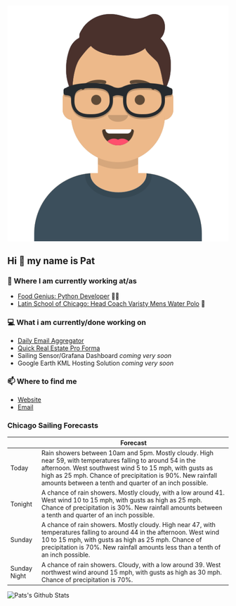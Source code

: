 [![Social banner for p-j-falconer](https://raw.githubusercontent.com/P-J-FALCONER/P-J-FALCONER/master/assets/avataaars.svg)](https://patfalconer.com/)
## Hi :wave: my name is Pat

### 💼 Where I am currently working at/as
- [Food Genius: Python Developer](https://getfoodgenius.com/) 🍔🐍
- [Latin School of Chicago: Head Coach Varisty Mens Water Polo](https://www.latinschool.org/) 🤽


### 💻 What i am currently/done working on
 - [Daily Email Aggregator](https://github.com/P-J-FALCONER/dott_daily_mail)
 - [Quick Real Estate Pro Forma](https://github.com/P-J-FALCONER/henry)
 - Sailing Sensor/Grafana Dashboard *coming very soon*
 - Google Earth KML Hosting Solution *coming very soon*

### 📫 Where to find me
 - [Website](https://patfalconer.com/)
 - [Email](mailto:patrick.j.falconer@gmail.com)


### Chicago Sailing Forecasts
|   | Forecast  |
|---|---|
| Today | Rain showers between 10am and 5pm. Mostly cloudy. High near 59, with temperatures falling to around 54 in the afternoon. West southwest wind 5 to 15 mph, with gusts as high as 25 mph. Chance of precipitation is 90%. New rainfall amounts between a tenth and quarter of an inch possible. |
| Tonight | A chance of rain showers. Mostly cloudy, with a low around 41. West wind 10 to 15 mph, with gusts as high as 25 mph. Chance of precipitation is 30%. New rainfall amounts between a tenth and quarter of an inch possible. |
| Sunday | A chance of rain showers. Mostly cloudy. High near 47, with temperatures falling to around 44 in the afternoon. West wind 10 to 15 mph, with gusts as high as 25 mph. Chance of precipitation is 70%. New rainfall amounts less than a tenth of an inch possible. |
| Sunday Night | A chance of rain showers. Cloudy, with a low around 39. West northwest wind around 15 mph, with gusts as high as 30 mph. Chance of precipitation is 70%. |

![Pats's Github Stats](https://github-readme-stats.vercel.app/api?username=p-j-falconer&show_icons=true&theme=radical)
